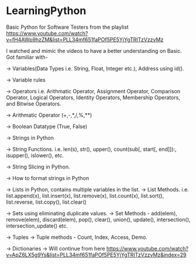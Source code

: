 # LearningPython
 Basic Python for Software Testers from the playlist
 https://www.youtube.com/watch?v=fH4AWp9hzZM&list=PLL34mf651faPOf5PE5YjYgTRITzVzzvMz
 
I watched and mimic the videos to have a better understanding on Basic. 
Got familiar with-

-> Variables(Data Types i.e. String, Float, Integer etc.), Address using id().

-> Variable rules

-> Operators i.e. Arithmatic Operator, Assignment Operator, Comparison Operator, Logical Operators, Identity Operators, Membership Operators, and Bitwise Operators.

-> Arithmatic Operator (+,-,*,/,%,**)

-> Boolean Datatype (True, False)



-> Strings in Python

-> String Functions. i.e. len(s), str(), upper(), count(sub[, start[, end]]):, isupper(), islower(), etc.

-> String Slicing in Python.

-> How to format strings in Python


-> Lists in Python, contains multiple variables in the list.
-> List Methods. i.e. list.append(x), list.insert(x), list.remove(x), list.count(x), list.sort(), list.reverse, list.copy(), list.clear()

-> Sets using eliminating duplicate values.
-> Set Methods - add(elem), remove(elem), discard(elem), pop(), clear(), union(), update(), intersection(), intersection_update() etc.

-> Tuples
-> Tuple methods - Count, Index, Access, Demo.

-> Dictionaries
-> 
Will continue from here https://www.youtube.com/watch?v=ApZ6LX5g9Ys&list=PLL34mf651faPOf5PE5YjYgTRITzVzzvMz&index=29
